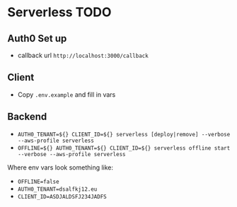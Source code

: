 # Serverless TODO

## Auth0 Set up

- callback url `http://localhost:3000/callback`

## Client

- Copy `.env.example` and fill in vars

## Backend

- `AUTH0_TENANT=${} CLIENT_ID=${} serverless [deploy|remove] --verbose --aws-profile serverless`
- `OFFLINE=${} AUTH0_TENANT=${} CLIENT_ID=${} serverless offline start --verbose --aws-profile serverless`

Where env vars look something like:

- `OFFLINE=false`
- `AUTH0_TENANT=dsalfkj12.eu`
- `CLIENT_ID=ASDJALDSFJ234JADFS`
